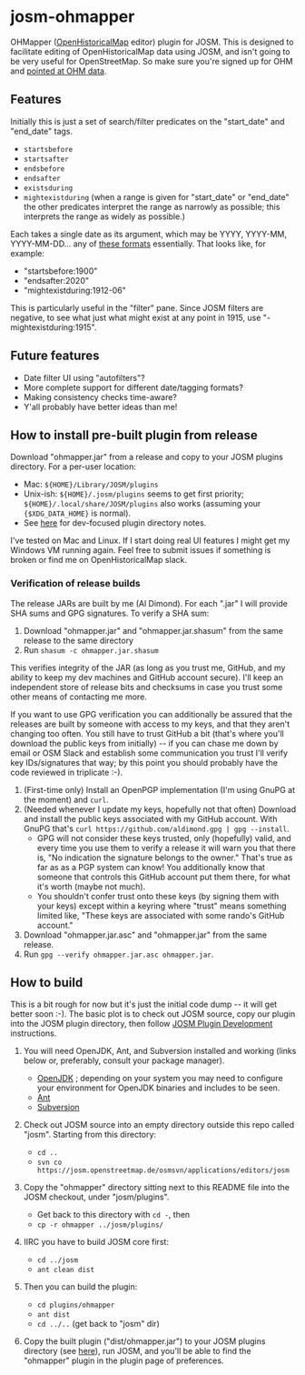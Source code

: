 # josm-ohmapper
OHMapper ([OpenHistoricalMap](http://openhistoricalmap.org) editor) plugin for
JOSM. This is designed to facilitate editing of OpenHistoricalMap data using
JOSM, and isn't going to be very useful for OpenStreetMap. So make sure you're
signed up for OHM and [pointed at OHM
data](https://wiki.openstreetmap.org/wiki/Open_Historical_Map/OHM_Basics#JOSM).

## Features

Initially this is just a set of search/filter predicates on the
"start\_date" and "end\_date" tags.
 - `startsbefore`
 - `startsafter`
 - `endsbefore`
 - `endsafter`
 - `existsduring`
 - `mightexistduring` (when a range is given for "start\_date" or "end\_date"
   the other predicates interpret the range as narrowly as possible; this
   interprets the range as widely as possible.)

Each takes a single date as its argument, which may be YYYY, YYYY-MM,
YYYY-MM-DD... any of [these
formats](https://wiki.openstreetmap.org/wiki/Open_Historical_Map/OHM_Basics#Start_.26_End_Dates)
essentially. That looks like, for example:
 - "startsbefore:1900"
 - "endsafter:2020"
 - "mightexistduring:1912-06"

This is particularly useful in the "filter" pane. Since JOSM filters are
negative, to see what just what might exist at any point in 1915, use
"-mightexistduring:1915".

## Future features

 - Date filter UI using "autofilters"?
 - More complete support for different date/tagging formats?
 - Making consistency checks time-aware?
 - Y'all probably have better ideas than me!
 
## How to install pre-built plugin from release

Download "ohmapper.jar" from a release and copy to your JOSM plugins directory.
For a per-user location:
 - Mac: `${HOME}/Library/JOSM/plugins`
 - Unix-ish: `${HOME}/.josm/plugins` seems to get first priority;
 `${HOME}/.local/share/JOSM/plugins` also works (assuming your
 `{$XDG_DATA_HOME}` is normal).
 - See [here](https://josm.openstreetmap.de/wiki/DevelopersGuide/DevelopingPlugins#Testing)
 for dev-focused plugin directory notes.

I've tested on Mac and Linux. If I start doing real UI features I might get my
Windows VM running again. Feel free to submit issues if something is broken or
find me on OpenHistoricalMap slack.

### Verification of release builds

The release JARs are built by me (Al Dimond). For each ".jar" I will provide
SHA sums and GPG signatures. To verify a SHA sum:

1. Download "ohmapper.jar" and "ohmapper.jar.shasum" from the same release to
   the same directory
1. Run `shasum -c ohmapper.jar.shasum`

This verifies integrity of the JAR (as long as you trust me, GitHub, and my
ability to keep my dev machines and GitHub account secure). I'll keep an
independent store of release bits and checksums in case you trust some other
means of contacting me more.

If you want to use GPG verification you can additionally be assured that the
releases are built by someone with access to my keys, and that they aren't
changing too often. You still have to trust GitHub a bit (that's where you'll
download the public keys from initially) -- if you can chase me down by email
or OSM Slack and establish some communication you trust I'll verify key
IDs/signatures that way; by this point you should probably have the code
reviewed in triplicate :-).

1. (First-time only) Install an OpenPGP implementation (I'm using GnuPG at the moment) and `curl`.
1. (Needed whenever I update my keys, hopefully not that often) Download and
   install the public keys associated with my GitHub account. With GnuPG that's
   `curl https://github.com/aldimond.gpg | gpg --install`.
   - GPG will not consider these keys trusted, only (hopefully) valid, and
     every time you use them to verify a release it will warn you that there
     is, "No indication the signature belongs to the owner." That's true as
     far as as a PGP system can know! You additionally know that someone that
     controls this GitHub account put them there, for what it's worth (maybe
     not much).
   - You shouldn't confer trust onto these keys (by signing them with your
     keys) except within a keyring where "trust" means something limited like,
     "These keys are associated with some rando's GitHub account."
1. Download "ohmapper.jar.asc" and "ohmapper.jar" from the same release.
1. Run `gpg --verify ohmapper.jar.asc ohmapper.jar`.

## How to build

This is a bit rough for now but it's just the initial code dump -- it will get
better soon :-). The basic plot is to check out JOSM source, copy our plugin
into the JOSM plugin directory, then follow [JOSM Plugin
Development](https://josm.openstreetmap.de/wiki/DevelopersGuide/DevelopingPlugins)
instructions.

1. You will need OpenJDK, Ant, and Subversion installed and working (links
   below or, preferably, consult your package manager).
   - [OpenJDK](https://adoptopenjdk.net) ; depending on your system you may need
    to configure your environment for OpenJDK binaries and includes to be seen.
   - [Ant](https://ant.apache.org)
   - [Subversion](https://subversion.apache.org)

1. Check out JOSM source into an empty directory outside this repo called
   "josm". Starting from this directory:
   - `cd ..`
   - `svn co https://josm.openstreetmap.de/osmsvn/applications/editors/josm`

1. Copy the "ohmapper" directory sitting next to this README file into the JOSM
   checkout, under "josm/plugins".
   - Get back to this directory with `cd -`, then
   - `cp -r ohmapper ../josm/plugins/`

1. IIRC you have to build JOSM core first:
   - `cd ../josm`
   - `ant clean dist`

1. Then you can build the plugin:
   - `cd plugins/ohmapper`
   - `ant dist`
   - `cd ../..` (get back to "josm" dir)

1. Copy the built plugin ("dist/ohmapper.jar") to your JOSM plugins
   directory (see
   [here](https://josm.openstreetmap.de/wiki/DevelopersGuide/DevelopingPlugins#Testing)),
   run JOSM, and you'll be able to find the "ohmapper" plugin in the plugin page
   of preferences.
